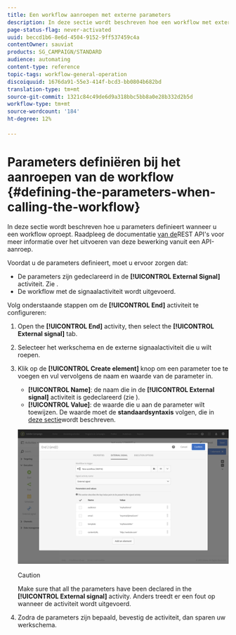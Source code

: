 ```yaml
---
title: Een workflow aanroepen met externe parameters
description: In deze sectie wordt beschreven hoe een workflow met externe parameters wordt aangeroepen.
page-status-flag: never-activated
uuid: beccd1b6-8e6d-4504-9152-9ff537459c4a
contentOwner: sauviat
products: SG_CAMPAIGN/STANDARD
audience: automating
content-type: reference
topic-tags: workflow-general-operation
discoiquuid: 1676da91-55e3-414f-bcd3-bb0804b682bd
translation-type: tm+mt
source-git-commit: 1321c84c49de6d9a318bbc5bb8a0e28b332d2b5d
workflow-type: tm+mt
source-wordcount: '184'
ht-degree: 12%

---
```



# Parameters definiëren bij het aanroepen van de workflow {#defining-the-parameters-when-calling-the-workflow}

In deze sectie wordt beschreven hoe u parameters definieert wanneer u een workflow oproept. Raadpleeg de documentatie [van de](../../api/using/triggering-a-signal-activity.md)REST API&#39;s voor meer informatie over het uitvoeren van deze bewerking vanuit een API-aanroep.

Voordat u de parameters definieert, moet u ervoor zorgen dat:

* De parameters zijn gedeclareerd in de **[!UICONTROL External Signal]** activiteit. Zie [](../../automating/using/declaring-parameters-external-signal.md).
* De workflow met de signaalactiviteit wordt uitgevoerd.

Volg onderstaande stappen om de **[!UICONTROL End]** activiteit te configureren:

1. Open the **[!UICONTROL End]** activity, then select the **[!UICONTROL External signal]** tab.
1. Selecteer het werkschema en de externe signaalactiviteit die u wilt roepen.
1. Klik op de **[!UICONTROL Create element]** knop om een parameter toe te voegen en vul vervolgens de naam en waarde van de parameter in.

   * **[!UICONTROL Name]**: de naam die in de **[!UICONTROL External signal]** activiteit is gedeclareerd (zie [](../../automating/using/declaring-parameters-external-signal.md)).
   * **[!UICONTROL Value]**: de waarde die u aan de parameter wilt toewijzen. De waarde moet de **standaardsyntaxis** volgen, die in [deze sectie](../../automating/using/advanced-expression-editing.md#standard-syntax)wordt beschreven.

   ![](assets/extsignal_definingparameters_2.png)

   >[!CAUTION]
   >
   >Make sure that all the parameters have been declared in the **[!UICONTROL External signal]** activity. Anders treedt er een fout op wanneer de activiteit wordt uitgevoerd.

1. Zodra de parameters zijn bepaald, bevestig de activiteit, dan sparen uw werkschema.
